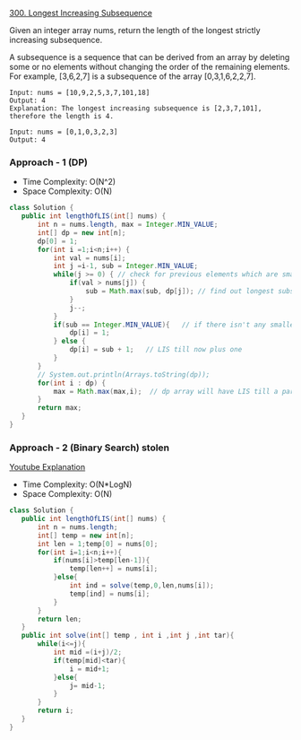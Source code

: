 [300. Longest Increasing Subsequence](https://leetcode.com/problems/longest-increasing-subsequence/)

Given an integer array nums, return the length of the longest strictly increasing subsequence.

A subsequence is a sequence that can be derived from an array by deleting some or no elements without changing the order of the remaining elements. For example, [3,6,2,7] is a subsequence of the array [0,3,1,6,2,2,7].

 ```text
Input: nums = [10,9,2,5,3,7,101,18]
Output: 4
Explanation: The longest increasing subsequence is [2,3,7,101], therefore the length is 4.
 ```

 ```text
Input: nums = [0,1,0,3,2,3]
Output: 4
 ```

 ### Approach - 1 (DP)

 - Time Complexity: O(N^2)
 - Space Complexity: O(N)

 ```java
class Solution {
    public int lengthOfLIS(int[] nums) {
        int n = nums.length, max = Integer.MIN_VALUE;
        int[] dp = new int[n];
        dp[0] = 1;
        for(int i =1;i<n;i++) {
            int val = nums[i];
            int j =i-1, sub = Integer.MIN_VALUE;
            while(j >= 0) { // check for previous elements which are smaller
                if(val > nums[j]) {
                    sub = Math.max(sub, dp[j]); // find out longest subsequence till now
                }
                j--;
            }
            if(sub == Integer.MIN_VALUE){   // if there isn't any smaller element, nums[i] is smallest till now, so
                dp[i] = 1;
            } else {
                dp[i] = sub + 1;   // LIS till now plus one
            } 
        }
        // System.out.println(Arrays.toString(dp));
        for(int i : dp) {
            max = Math.max(max,i);  // dp array will have LIS till a particular index
        }
        return max;
    }
}
 ```

 ### Approach - 2 (Binary Search) stolen

[Youtube Explanation](https://www.youtube.com/watch?v=on2hvxBXJH4)

 - Time Complexity: O(N*LogN)
 - Space Complexity: O(N)

 ```java
class Solution {
    public int lengthOfLIS(int[] nums) {
        int n = nums.length;
        int[] temp = new int[n];
        int len = 1;temp[0] = nums[0];
        for(int i=1;i<n;i++){
            if(nums[i]>temp[len-1]){
                temp[len++] = nums[i]; 
            }else{
                int ind = solve(temp,0,len,nums[i]);
                temp[ind] = nums[i];
            }
        }
        return len;
    }
    public int solve(int[] temp , int i ,int j ,int tar){
        while(i<=j){
            int mid =(i+j)/2;
            if(temp[mid]<tar){
                i = mid+1;
            }else{
                j= mid-1;
            }
        }
        return i;
    }
}
 ```